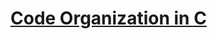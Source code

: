 
# [Code Organization in C](https://www.it.uc3m.es/pbasanta/asng/PRJ/Description/ASStyleGuide_en.html)
